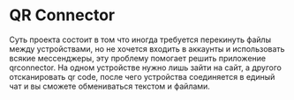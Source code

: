 # QR Connector

Суть проекта состоит в том что иногда требуется перекинуть файлы между устройствами, но не хочется входить в аккаунты и использовать всякие мессенджеры, эту проблему помогает решить приложение qrconnector.
На одном устройстве нужно лишь зайти на сайт, а другого отсканировать qr code, после чего устройства соединяется в единый чат и вы сможете обмениваться текстом и файлами.
